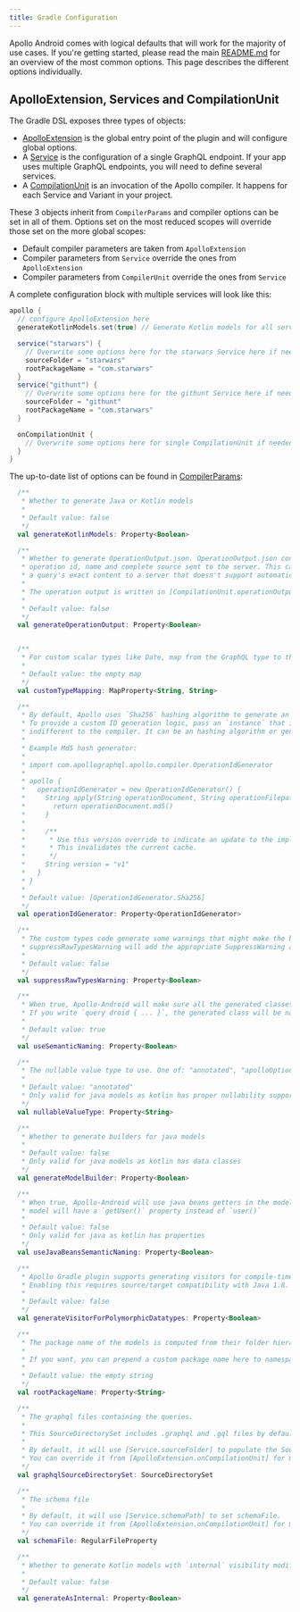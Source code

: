```yaml
---
title: Gradle Configuration 
---
```


Apollo Android comes with logical defaults that will work for the majority of use cases. If you're getting started, please read the main [README.md](https://github.com/apollographql/apollo-android/blob/master/README.md) for an overview of the most common options. This page describes the different options individually.
 
## ApolloExtension, Services and CompilationUnit

The Gradle DSL exposes three types of objects:

* [ApolloExtension](https://github.com/apollographql/apollo-android/blob/master/apollo-gradle-plugin/src/main/kotlin/com/apollographql/apollo/gradle/api/ApolloExtension.kt) is the global entry point of the plugin and will configure global options.
* A [Service](https://github.com/apollographql/apollo-android/blob/master/apollo-gradle-plugin/src/main/kotlin/com/apollographql/apollo/gradle/api/Service.kt) is the configuration of a single GraphQL endpoint. If your app uses multiple GraphQL endpoints, you will need to define several services. 
* A [CompilationUnit](https://github.com/apollographql/apollo-android/blob/master/apollo-gradle-plugin/src/main/kotlin/com/apollographql/apollo/gradle/api/CompilationUnit.kt) is an invocation of the Apollo compiler. It happens for each Service and Variant in your project.

These 3 objects inherit from `CompilerParams` and compiler options can be set in all of them. Options set on the most reduced scopes will override those set on the more global scopes:

* Default compiler parameters are taken from `ApolloExtension`
* Compiler parameters from `Service` override the ones from `ApolloExtension`
* Compiler parameters from `CompilerUnit` override the ones from `Service` 

A complete configuration block with multiple services will look like this:

```groovy
apollo {
  // configure ApolloExtension here
  generateKotlinModels.set(true) // Generate Kotlin models for all services

  service("starwars") {
    // Overwrite some options here for the starwars Service here if needed
    sourceFolder = "starwars"
    rootPackageName = "com.starwars"
  }
  service("githunt") {
    // Overwrite some options here for the githunt Service here if needed
    sourceFolder = "githunt"
    rootPackageName = "com.starwars"
  }

  onCompilationUnit {
    // Overwrite some options here for single CompilationUnit if needed
  }
}

```

The up-to-date list of options can be found in [CompilerParams](https://github.com/apollographql/apollo-android/blob/master/apollo-gradle-plugin/src/main/kotlin/com/apollographql/apollo/gradle/api/CompilerParams.kt):

```kotlin
  /**
   * Whether to generate Java or Kotlin models
   *
   * Default value: false
   */
  val generateKotlinModels: Property<Boolean>

  /**
   * Whether to generate OperationOutput.json. OperationOutput.json contains information such as
   * operation id, name and complete source sent to the server. This can be used to upload
   * a query's exact content to a server that doesn't support automatic persisted queries.
   *
   * The operation output is written in [CompilationUnit.operationOutputFile]
   *
   * Default value: false
   */
  val generateOperationOutput: Property<Boolean>


  /**
   * For custom scalar types like Date, map from the GraphQL type to the jvm/kotlin type.
   *
   * Default value: the empty map
   */
  val customTypeMapping: MapProperty<String, String>

  /**
   * By default, Apollo uses `Sha256` hashing algorithm to generate an ID for the query.
   * To provide a custom ID generation logic, pass an `instance` that implements the [OperationIdGenerator]. How the ID is generated is
   * indifferent to the compiler. It can be an hashing algorithm or generated by a backend.
   *
   * Example Md5 hash generator:
   *
   * import com.apollographql.apollo.compiler.OperationIdGenerator
   *
   * apollo {
   *   operationIdGenerator = new OperationIdGenerator() {
   *     String apply(String operationDocument, String operationFilepath) {
   *       return operationDocument.md5()
   *     }
   *
   *     /**
   *      * Use this version override to indicate an update to the implementation.
   *      * This invalidates the current cache.
   *      */
   *     String version = "v1"
   *   }
   * }
   *
   * Default value: [OperationIdGenerator.Sha256]
   */
  val operationIdGenerator: Property<OperationIdGenerator>

  /**
   * The custom types code generate some warnings that might make the build fail.
   * suppressRawTypesWarning will add the appropriate SuppressWarning annotation
   *
   * Default value: false
   */
  val suppressRawTypesWarning: Property<Boolean>

  /**
   * When true, Apollo-Android will make sure all the generated classes end with 'Query' or 'Mutation'.
   * If you write `query droid { ... }`, the generated class will be named 'DroidQuery'.
   *
   * Default value: true
   */
  val useSemanticNaming: Property<Boolean>

  /**
   * The nullable value type to use. One of: "annotated", "apolloOptional", "guavaOptional", "javaOptional", "inputType"
   *
   * Default value: "annotated"
   * Only valid for java models as kotlin has proper nullability support
   */
  val nullableValueType: Property<String>

  /**
   * Whether to generate builders for java models
   *
   * Default value: false
   * Only valid for java models as kotlin has data classes
   */
  val generateModelBuilder: Property<Boolean>

  /**
   * When true, Apollo-Android will use java beans getters in the models. If you request a property named 'user', the generated
   * model will have a `getUser()` property instead of `user()`
   *
   * Default value: false
   * Only valid for java as kotlin has properties
   */
  val useJavaBeansSemanticNaming: Property<Boolean>

  /**
   * Apollo Gradle plugin supports generating visitors for compile-time safe handling of polymorphic datatypes.
   * Enabling this requires source/target compatibility with Java 1.8.
   *
   * Default value: false
   */
  val generateVisitorForPolymorphicDatatypes: Property<Boolean>

  /**
   * The package name of the models is computed from their folder hierarchy like for java sources.
   *
   * If you want, you can prepend a custom package name here to namespace your models.
   *
   * Default value: the empty string
   */
  val rootPackageName: Property<String>

  /**
   * The graphql files containing the queries.
   *
   * This SourceDirectorySet includes .graphql and .gql files by default.
   *
   * By default, it will use [Service.sourceFolder] to populate the SourceDirectorySet.
   * You can override it from [ApolloExtension.onCompilationUnit] for more advanced use cases
   */
  val graphqlSourceDirectorySet: SourceDirectorySet

  /**
   * The schema file
   *
   * By default, it will use [Service.schemaPath] to set schemaFile.
   * You can override it from [ApolloExtension.onCompilationUnit] for more advanced use cases
   */
  val schemaFile: RegularFileProperty

  /**
   * Whether to generate Kotlin models with `internal` visibility modifier.
   *
   * Default value: false
   */
  val generateAsInternal: Property<Boolean>
```





